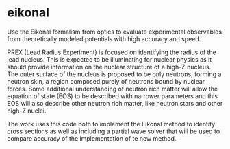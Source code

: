 # eikonal
Use the Eikonal formalism from optics to evaluate experimental observables from theoretically modeled potentials with high accuracy and speed.

PREX (Lead Radius Experiment) is focused on identifying the radius of the lead nucleus. This is expected to be illuminating for nuclear physics as it should provide information on the nuclear structure of a high-Z nucleus. The outer surface of the nucleus is proposed to be only neutrons, forming a neutron skin, a region composed purely of neutrons bound by nuclear forces. Some additional understanding of neutron rich matter will allow the equation of state (EOS) to be described with narrower parameters and this EOS will also describe other neutron rich matter, like neutron stars and other high-Z nuclei.

The work uses this code both to implement the Eikonal method to identify cross sections as well as including a partial wave solver that will be used to compare accuracy of the implementation of te new method.

<!-- The approach of the experiment is to use a variety of probes to gather information on lead. The probe that is best described with this Eikonal formalism is the electron probe as there isn't a decay chain as the electron will neither break the nucleus nor can it break apart. By taking the high energy limit, we can approximate the total effect of the potential on all channels of the electron's momentum with a fully distorted wave --> 
